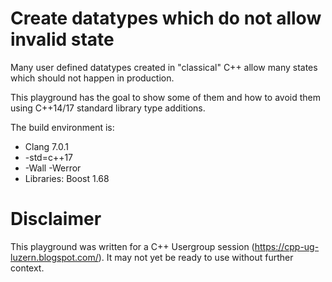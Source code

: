 # Create datatypes which do not allow invalid state
Many user defined datatypes created in "classical" C++ allow many states which should not happen in production.

This playground has the goal to show some of them and how to avoid them using C++14/17 standard library type additions.

The build environment is:
* Clang 7.0.1
* -std=c++17
* -Wall -Werror
* Libraries: Boost 1.68


# Disclaimer
This playground was written for a C++ Usergroup session (https://cpp-ug-luzern.blogspot.com/). It may not yet be ready to use without further context.
